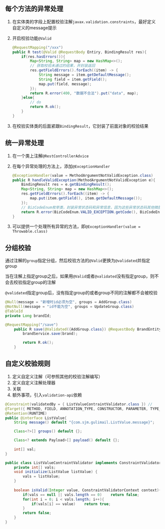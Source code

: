 ## 每个方法的异常处理

1. 在实体类的字段上配置校验注解`javax.validation.constraints`，最好定义自定义的message提示

2. 开启校验功能`@Valid`

   ```java
   @RequestMapping("/xxx")
   public R test(@Valid @RequestBody Entiry, BindingResult res){
       if(res.hasErrors()){
           Map<String, String> map = new HashMap<>();
           // 获取校验未通过的结果，并封装返回
           res.getFieldErrors().forEach((item) -> {
               String message = item.getDefaultMessage();
               String field = item.getField();
               map.put(field, message);
           });
           return R.error(400, "数据不合法").put("data", map);
       }else{
           // do
           return R.ok();
       }
   }
   ```

3. 在校验实体类的后面紧跟`BindingResult`，它封装了前面对象的校验结果



## 统一异常处理

1. 在一个类上注解`@RestControllerAdvice`

2. 在每个异常处理的方法上，添加`@ExceptionHandler`

   ```java
   @ExceptionHandler(value = MethodArgumentNotValidException.class)
   public R handleValidException(MethodArgumentNotValidException e){
       BindingResult res = e.getBindingResult();
       Map<String, String> map = new HashMap<>();
       res.getFieldErrors().forEach((item) -> {
           map.put(item.getField(), item.getDefaultMessage());
       });
       // BizCodeEnum枚举类，封装异常状态码和异常信息，因为这些异常状态码其他微服务也要用到，放在公共模块进行统一
       return R.error(BizCodeEnum.VALID_EXCEPTION.getCode(), BizCodeEnum.VALID_EXCEPTION.getMsg()).put("data", map);
   }
   ```

3. 可以提供一个处理所有异常的方法，即`@ExceptionHandler(value = Throwable.class)`



## 分组校验

通过注解的`group`指定分组，然后校验方法的`@Valid`更换为`@validated`并指定group

当在注解上指定group之后，如果用`@Valid`或者`@validated`没有指定group，则不会去校验指定group的注解

`@validated`指定group后，没有指定group的或者group不同的注解都不会被校验

```java
@Null(message = "新增时id必须为空", groups = AddGroup.class)
@NotNull(message = "id不能为空", groups = UpdateGroup.class)
@TableId
private Long brandId;

@RequestMapping("/save")
    public R save(@Validated({AddGroup.class}) @RequestBody BrandEntity brand){
		brandService.save(brand);

        return R.ok();
    }
```



## 自定义校验规则

1. 定义自定义注解（可参照其他的校验注解编写）
2. 定义自定义注解处理器
3. 关联
4. 额外事项，引入`validation-api`依赖

```java
@Constraint(validatedBy = { ListValueContraintValidator.class }) // 
@Target({ METHOD, FIELD, ANNOTATION_TYPE, CONSTRUCTOR, PARAMETER, TYPE_USE })
@Retention(RUNTIME)
public @interface ListValue{
    String message() default "{com.sjm.gulimail.ListValue.message}";

    Class<?>[] groups() default {};

    Class<? extends Payload>[] payload() default {};
    
    int[] val;
}
```



```java
public class ListValueContraintValidator implements ConstraintValidator<ListValue, Integer>{
    private int[] vals;
    void initialize(ListValue listValue) {
        vals = listValue;
	}
    
    boolean isValid(Integer value, ConstraintValidatorContext context){
        if(vals == null || vals.length == 0)	return false;
        for(int i = 0; i < vals.length; i++){
            if(vals[i] == value)	return true;
        }
        return false;
    }
}
```

